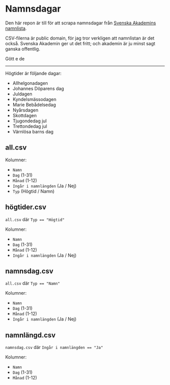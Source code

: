 # Namnsdagar

Den här repon är till för att scrapa namnsdagar från [Svenska Akademins namnlista](https://www.svenskaakademien.se/svenska-akademien/almanackan/akademialmanackan/namnlista).

CSV-filerna är public domain, för jag tror verkligen att namnlistan är det också. Svenska Akademin ger ut det fritt;
och akademin är ju minst sagt ganska offentlig.

Gött e de

---------------------------

Högtider är följande dagar:

- Allhelgonadagen
- Johannes Döparens dag
- Juldagen
- Kyndelsmässodagen
- Marie Bebådelsedag
- Nyårsdagen
- Skottdagen
- Tjugondedag jul
- Trettondedag jul
- Värnlösa barns dag

## all.csv

Kolumner:

- `Namn`
- `Dag` (1-31)
- `Månad` (1-12)
- `Ingår i namnlängden` (Ja / Nej)
- `Typ` (Högtid / Namn)

## högtider.csv

`all.csv` där `Typ == "Högtid"`

Kolumner:

- `Namn`
- `Dag` (1-31)
- `Månad` (1-12)
- `Ingår i namnlängden` (Ja / Nej)

## namnsdag.csv

`all.csv` där `Typ == "Namn"`

Kolumner:

- `Namn`
- `Dag` (1-31)
- `Månad` (1-12)
- `Ingår i namnlängden` (Ja / Nej)

## namnlängd.csv

`namnsdag.csv` där `Ingår i namnlängden == "Ja"`

Kolumner:

- `Namn`
- `Dag` (1-31)
- `Månad` (1-12)
